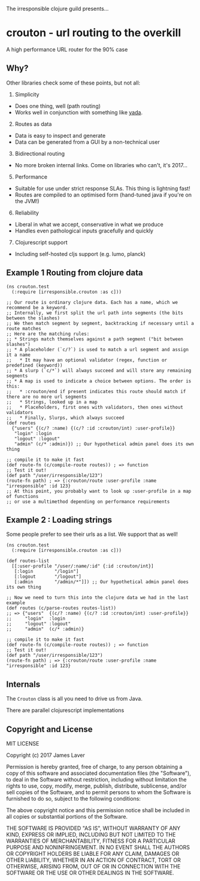 The irresponsible clojure guild presents...

# crouton - url routing to the overkill

A high performance URL router for the 90% case

## Why?

Other libraries check some of these points, but not all:

1. Simplicity

* Does one thing, well (path routing)
* Works well in conjunction with something like [yada](https://github.com/juxt/yada/).

2. Routes as data

* Data is easy to inspect and generate
* Data can be generated from a GUI by a non-technical user

3. Bidirectional routing

* No more broken internal links. Come on libraries who can't, it's 2017...

5. Performance

* Suitable for use under strict response SLAs. This thing is lightning fast!
* Routes are compiled to an optimised form (hand-tuned java if you're on the JVM!)

6. Reliability

* Liberal in what we accept, conservative in what we produce
* Handles even pathological inputs gracefully and quickly

7. Clojurescript support

* Including self-hosted cljs support (e.g. lumo, planck)

## Example 1 Routing from clojure data

```
(ns crouton.test
  (:require [irresponsible.crouton :as c]))

;; Our route is ordinary clojure data. Each has a name, which we recommend be a keyword.
;; Internally, we first split the url path into segments (the bits between the slashes)
;; We then match segment by segment, backtracking if necessary until a route matches
;; Here are the matching rules:
;; * Strings match themselves against a path segment ("bit between slashes")
;; * A placeholder (`c/?`) is used to match a url segment and assign it a name
;;   * It may have an optional validator (regex, function or predefined (keyword))
;; * A slurp (`c/*`) will always succeed and will store any remaining segments
;; * A map is used to indicate a choice between options. The order is this:
;;   * :crouton/end if present indicates this route should match if there are no more url segments
;;   * Strings, looked up in a map
;;   * Placeholders, first ones with validators, then ones without validators
;;   * Finally, Slurps, which always succeed
(def routes
  {"users" {(c/? :name) {(c/? :id :crouton/int) :user-profile}}
   "login" :login
   "logout" :logout"
   "admin" (c/* :admin)}) ;; Our hypothetical admin panel does its own thing

;; compile it to make it fast
(def route-fn (c/compile-route routes)) ; => function
;; Test it out!
(def path "/user/irresponsible/123")
(route-fn path) ; => {:crouton/route :user-profile :name "irresponsible" :id 123}
;; At this point, you probably want to look up :user-profile in a map of functions
;; or use a multimethod depending on performance requirements
```

## Example 2 : Loading strings

Some people prefer to see their urls as a list. We support that as well!

```
(ns crouton.test
  (:require [irresponsible.crouton :as c]))

(def routes-list
  [[:user-profile "/user/:name/:id" {:id :crouton/int}]
   [:login        "/login"]
   [:logout       "/logout"]
   [:admin        "/admin/*"]]) ;; Our hypothetical admin panel does its own thing

;; Now we need to turn this into the clojure data we had in the last example
(def routes (c/parse-routes routes-list))
;; => {"users"  {(c/? :name) {(c/? :id :crouton/int) :user-profile}}
;;     "login"  :login
;;     "logout" :logout"
;;     "admin"  (c/* :admin)}

;; compile it to make it fast
(def route-fn (c/compile-route routes)) ; => function
;; Test it out!
(def path "/user/irresponsible/123")
(route-fn path) ; => {:crouton/route :user-profile :name "irresponsible" :id 123}
```

## Internals

The `Crouton` class is all you need to drive us from Java.

There are parallel clojurescript implementations

## Copyright and License

MIT LICENSE

Copyright (c) 2017 James Laver

Permission is hereby granted, free of charge, to any person obtaining a copy of this software and associated documentation files (the "Software"), to deal in the Software without restriction, including without limitation the rights to use, copy, modify, merge, publish, distribute, sublicense, and/or sell copies of the Software, and to permit persons to whom the Software is furnished to do so, subject to the following conditions:

The above copyright notice and this permission notice shall be included in all copies or substantial portions of the Software.

THE SOFTWARE IS PROVIDED "AS IS", WITHOUT WARRANTY OF ANY KIND, EXPRESS OR IMPLIED, INCLUDING BUT NOT LIMITED TO THE WARRANTIES OF MERCHANTABILITY, FITNESS FOR A PARTICULAR PURPOSE AND NONINFRINGEMENT. IN NO EVENT SHALL THE AUTHORS OR COPYRIGHT HOLDERS BE LIABLE FOR ANY CLAIM, DAMAGES OR OTHER LIABILITY, WHETHER IN AN ACTION OF CONTRACT, TORT OR OTHERWISE, ARISING FROM, OUT OF OR IN CONNECTION WITH THE SOFTWARE OR THE USE OR OTHER DEALINGS IN THE SOFTWARE.

